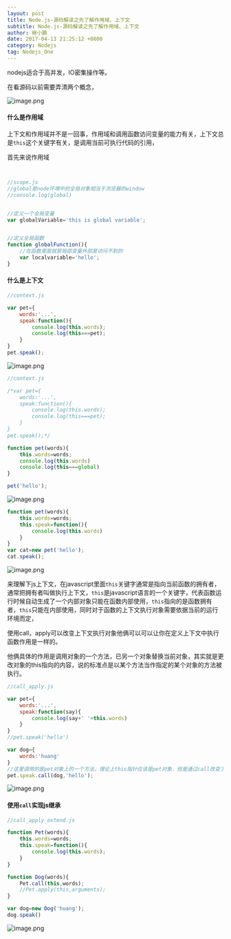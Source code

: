 ```yaml
---
layout: post
title: Node.js-源码解读之先了解作用域、上下文
subtitle: Node.js-源码解读之先了解作用域、上下文
author: 继小鹏
date: 2017-04-13 21:25:12 +0800
category: Nodejs
tag: Nodejs_One
---
```




nodejs适合于高并发，IO密集操作等。


在看源码以前需要弄清两个概念，


![image.png](http://upload-images.jianshu.io/upload_images/3877962-3ddb7d1be3d33c03.png?imageMogr2/auto-orient/strip%7CimageView2/2/w/1240)





####  什么是作用域

上下文和作用域并不是一回事，作用域和调用函数访问变量的能力有关，上下文总是`this`这个关键字有关，是调用当前可执行代码的引用，

首先来说作用域


```javascript


//scope.js
//global是node环境中的全局对象相当于浏览器的window
//console.log(global)


//定义一个全局变量
var globalVariable='this is global variable';


//定义全局函数
function globalFunction(){
	//在函数里面就是局部变量外部是访问不到的
	var localvariable='hello';
}
```


#### 什么是上下文



```javascript
//context.js

var pet={
	words:'...',
	speak:function(){
		console.log(this.words);
		console.log(this===pet);
	}
}
pet.speak();
```


![image.png](http://upload-images.jianshu.io/upload_images/3877962-160f4e9edd125e97.png?imageMogr2/auto-orient/strip%7CimageView2/2/w/1240)





```javascript
//context.js

/*var pet={
	words:'...',
	speak:function(){
		console.log(this.words);
		console.log(this===pet);
	}
}
pet.speak();*/

function pet(words){
	this.words=words;
	console.log(this.words)
	console.log(this===global)
}

pet('hello');
```


![image.png](http://upload-images.jianshu.io/upload_images/3877962-596da402bfc39f61.png?imageMogr2/auto-orient/strip%7CimageView2/2/w/1240)




```javascript
function pet(words){
	this.words=words;
	this.speak=function(){
		console.log(this.words)
	}
}
var cat=new pet('hello');
cat.speak();
```


![image.png](http://upload-images.jianshu.io/upload_images/3877962-ab4337b553a89679.png?imageMogr2/auto-orient/strip%7CimageView2/2/w/1240)


来理解下js上下文，在javascript里面`this`关键字通常是指向当前函数的拥有者，通常把拥有者叫做执行上下文，`this`是javascript语言的一个关键字，代表函数运行时候自动生成了一个内部对象只能在函数内部使用，`this`指向的是函数拥有者，`this`只能在内部使用，同时对于函数的上下文执行对象需要依据当前的运行环境而定，


使用call，apply可以改变上下文执行对象他俩可以可以让你在定义上下文中执行函数作用是一样的。

他俩具体的作用是调用对象的一个方法，已另一个对象替换当前对象，其实就是更改对象的this指向的内容，说的标准点是以某个方法当作指定的某个对象的方法被执行。




```javascript
//call_apply.js

var pet={
	words:'...',
	speak:function(say){
		console.log(say+' '+this.words)
	}
}
//pet.speak('hello')

var dog={
	words:'huang'
}
//这里调用的是pet对象上的一个方法，理论上this指针应该是pet对象，但是通过call改变了他的执行上下文，将pet上的this指向了dog后面是向这个方法传递的参数
pet.speak.call(dog,'hello');
```


![image.png](http://upload-images.jianshu.io/upload_images/3877962-911bd610ad417ffe.png?imageMogr2/auto-orient/strip%7CimageView2/2/w/1240)


#### 使用`call`实现js继承

```javascript
//call_apply_extend.js

function Pet(words){
	this.words=words;
	this.speak=function(){
		console.log(this.words);
	}
}

function Dog(words){
	Pet.call(this,words);
	//Pet.apply(this,arguments);
}

var dog=new Dog('huang');
dog.speak()
```



![image.png](http://upload-images.jianshu.io/upload_images/3877962-16a038e43242f5a6.png?imageMogr2/auto-orient/strip%7CimageView2/2/w/1240)